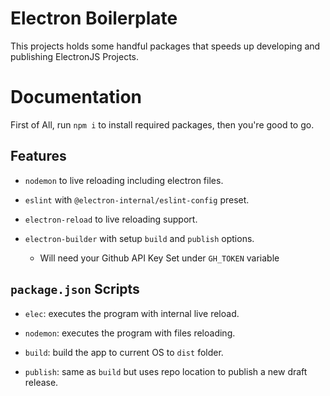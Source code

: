 # Electron Boilerplate
This projects holds some handful packages that speeds up developing and publishing ElectronJS Projects.

# Documentation
First of All, run `npm i` to install required packages, then you're good to go.

## Features
- `nodemon` to live reloading including electron files.

- `eslint` with `@electron-internal/eslint-config` preset.

- `electron-reload` to live reloading support.

- `electron-builder` with setup `build` and `publish` options.
  - Will need your Github API Key Set under `GH_TOKEN` variable

## `package.json` Scripts
 - `elec`: executes the program with internal live reload.

 - `nodemon`: executes the program with files reloading.

 - `build`: build the app to current OS to `dist` folder.

 - `publish`: same as `build` but uses repo location to publish a new draft release.